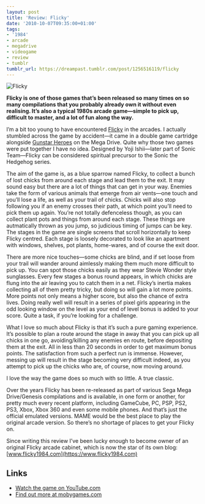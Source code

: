 ```yaml
---
layout: post
title: 'Review: Flicky'
date: '2010-10-07T09:35:00+01:00'
tags:
- '1984'
- arcade
- megadrive
- videogame
- review
- tumblr
tumblr_url: https://dreampast.tumblr.com/post/1256516119/flicky
---
```

![Flicky](https://64.media.tumblr.com/tumblr_lqg56oZ49r1qbfpni.png)

**Flicky is one of those games that’s been released so many times on so many compilations that you probably already own it without even realising. It’s also a typical 1980s arcade game—simple to pick up, difficult to master, and a lot of fun along the way.**

I’m a bit too young to have encountered [Flicky](http://www.mobygames.com/game/flicky) in the arcades. I actually stumbled across the game by accident—it came in a double game cartridge alongside [Gunstar Heroes](http://www.mobygames.com/game/gunstar-heroes) on the Mega Drive. Quite why those two games were put together I have no idea. Designed by Yoji Ishii—later part of Sonic Team—Flicky can be considered spiritual precursor to the Sonic the Hedgehog series.

The aim of the game is, as a blue sparrow named Flicky, to collect a bunch of lost chicks from around each stage and lead them to the exit. It may sound easy but there are a lot of things that can get in your way. Enemies take the form of various animals that emerge from air vents—one touch and you’ll lose a life, as well as your trail of chicks. Chicks will also stop following you if an enemy crosses their path, at which point you’ll need to pick them up again. You’re not totally defenceless though, as you can collect plant pots and things from around each stage. These things are autmatically thrown as you jump, so judicious timing of jumps can be key. The stages in the game are single screens that scroll horizontally to keep Flicky centred. Each stage is loosely decorated to look like an apartment with windows, shelves, pot plants, home-wares, and of course the exit door.

There are more nice touches—some chicks are blind, and if set loose from your trail will wander around aimlessly making them much more difficult to pick up. You can spot those chicks easily as they wear Stevie Wonder style sunglasses. Every few stages a bonus round appears, in which chicks are flung into the air leaving you to catch them in a net. Flicky’s inertia makes collecting all of them pretty tricky, but doing so will gain a lot more points. More points not only means a higher score, but also the chance of extra lives. Doing really well will result in a series of pixel girls appearing in the odd looking window on the level as your end of level bonus is added to your score. Quite a task, if you’re looking for a challenge.

What I love so much about Flicky is that it’s such a pure gaming experience. It’s possible to plan a route around the stage in away that you can pick up all chicks in one go, avoiding/killing any enemies en route, before depositing them at the exit. All in less than 20 seconds in order to get maximum bonus points. The satisfaction from such a perfect run is immense. However, messing up will result in the stage becoming very difficult indeed, as you attempt to pick up the chicks who are, of course, now moving around.

I love the way the game does so much with so little. A true classic.

Over the years Flicky has been re-released as part of various Sega Mega Drive/Genesis compilations and is available, in one form or another, for pretty much every recent platform, including GameCube, PC, PSP, PS2, PS3, Xbox, Xbox 360 and even some mobile phones. And that’s just the official emulated versions. MAME would be the best place to play the original arcade version. So there’s no shortage of places to get your Flicky on.

Since writing this review I’ve been lucky enough to become owner of an original Flicky arcade cabinet, which is now the star of its own blog: [www.flicky1984.com](https://www.flicky1984.com)

## Links

- [Watch the game on YouTube.com](http://www.youtube.com/watch?v=43ho37HbGOw)
- [Find out more at mobygames.com](http://www.mobygames.com/game/arcade/flicky)
